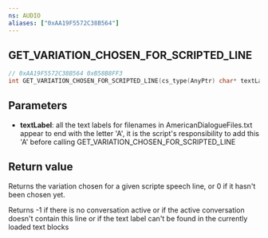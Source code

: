 ```yaml
---
ns: AUDIO
aliases: ["0xAA19F5572C38B564"]
---
```

## GET_VARIATION_CHOSEN_FOR_SCRIPTED_LINE

```c
// 0xAA19F5572C38B564 0xB58B8FF3
int GET_VARIATION_CHOSEN_FOR_SCRIPTED_LINE(cs_type(AnyPtr) char* textLabel);
```

## Parameters
* **textLabel**: all the text labels for filenames in AmericanDialogueFiles.txt appear to end with the letter 'A', it is the script's responsibility to add this 'A' before calling GET_VARIATION_CHOSEN_FOR_SCRIPTED_LINE

## Return value
Returns the variation chosen for a given scripte speech line, or 0 if it hasn't been chosen yet.

Returns -1 if there is no conversation active or if the active conversation doesn't contain this line or if the text label can't be found in the currently loaded text blocks

